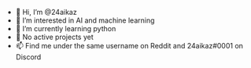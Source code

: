 - 👋 Hi, I’m @24aikaz
- 👀 I’m interested in AI and machine learning
- 🌱 I’m currently learning python
- 💞️ No active projects yet
- 📫 Find me under the same username on Reddit and 24aikaz#0001 on Discord
